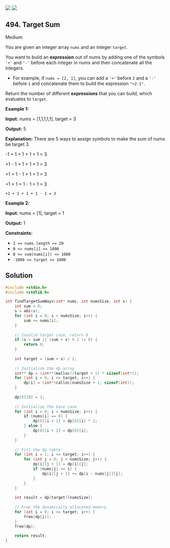 [![](https://img.shields.io/github/stars/javadev/LeetCode-in-All?label=Stars&style=flat-square)](https://github.com/javadev/LeetCode-in-All)
[![](https://img.shields.io/github/forks/javadev/LeetCode-in-All?label=Fork%20me%20on%20GitHub%20&style=flat-square)](https://github.com/javadev/LeetCode-in-All/fork)

## 494\. Target Sum

Medium

You are given an integer array `nums` and an integer `target`.

You want to build an **expression** out of nums by adding one of the symbols `'+'` and `'-'` before each integer in nums and then concatenate all the integers.

*   For example, if `nums = [2, 1]`, you can add a `'+'` before `2` and a `'-'` before `1` and concatenate them to build the expression `"+2-1"`.

Return the number of different **expressions** that you can build, which evaluates to `target`.

**Example 1:**

**Input:** nums = [1,1,1,1,1], target = 3

**Output:** 5

**Explanation:** There are 5 ways to assign symbols to make the sum of nums be target 3. 

-1 + 1 + 1 + 1 + 1 = 3 

+1 - 1 + 1 + 1 + 1 = 3 

+1 + 1 - 1 + 1 + 1 = 3 

+1 + 1 + 1 - 1 + 1 = 3 

    +1 + 1 + 1 + 1 - 1 = 3

**Example 2:**

**Input:** nums = [1], target = 1

**Output:** 1

**Constraints:**

*   `1 <= nums.length <= 20`
*   `0 <= nums[i] <= 1000`
*   `0 <= sum(nums[i]) <= 1000`
*   `-1000 <= target <= 1000`

## Solution

```c
#include <stdio.h>
#include <stdlib.h>

int findTargetSumWays(int* nums, int numsSize, int s) {
    int sum = 0;
    s = abs(s);
    for (int i = 0; i < numsSize; i++) {
        sum += nums[i];
    }
    
    // Invalid target case, return 0
    if (s > sum || (sum + s) % 2 != 0) {
        return 0;
    }
    
    int target = (sum + s) / 2;
    
    // Initialize the dp array
    int** dp = (int**)malloc((target + 1) * sizeof(int*));
    for (int i = 0; i <= target; i++) {
        dp[i] = (int*)calloc(numsSize + 1, sizeof(int));
    }
    
    dp[0][0] = 1;
    
    // Initialize the base case
    for (int i = 0; i < numsSize; i++) {
        if (nums[i] == 0) {
            dp[0][i + 1] = dp[0][i] * 2;
        } else {
            dp[0][i + 1] = dp[0][i];
        }
    }
    
    // Fill the dp table
    for (int i = 1; i <= target; i++) {
        for (int j = 0; j < numsSize; j++) {
            dp[i][j + 1] = dp[i][j];
            if (nums[j] <= i) {
                dp[i][j + 1] += dp[i - nums[j]][j];
            }
        }
    }
    
    int result = dp[target][numsSize];
    
    // Free the dynamically allocated memory
    for (int i = 0; i <= target; i++) {
        free(dp[i]);
    }
    free(dp);
    
    return result;
}
```